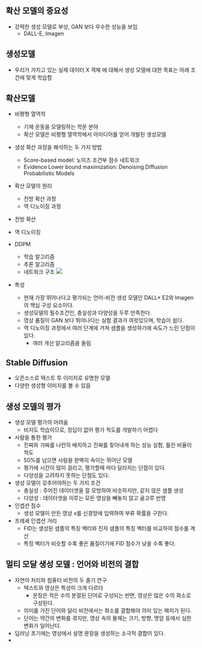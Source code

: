 ## 확산 모델의 중요성
- 강력한 생성 모델로 부상, GAN 보다 우수한 성능을 보임
	- DALL-E, Imagen
## 생성모델
- 우리가 가지고 있는 실제 데이터 X 객체 에 대해서 생성 모델에 대한 목표는 아래 조건에 맞게 학습함

## 확산모델
- 비평형 열역학
	- 기체 운동을 모델링하는 학문 분야
	- 확산 모델은 비평형 열역학에서 아이디어를 얻어 개발된 생성모델
- 생성 확산 과정을 해석하는 두 가지 방법
	- Score-based model: 노이즈 조건부 점수 네트워크 
	- Evidence Lower bound maximization: Denoising Diffusion Probabilistic Models
- 확산 모델의 원리
	- 전방 확산 과정
	- 역 디노이징 과정
- 전방 확산
- 역 디노이징
- DDPM
	- 학습 알고리즘
	- 추론 알고리즘
	- 네트워크 구조
![](https://i.imgur.com/PVn3iut.png)

- 특성
	- 현재 가장 뛰어나다고 평가되는 언어-비전 생성 모델인 DALL* E2와 Imagen의 핵심 구성 요소이다.
	- 생성모델의 필수조건인, 충실성과 다양성을 두루 만족한다.
	- 영상 품질이 GAN 보다 뛰어나다는 실험 결과가 여럿있으며, 학습이 쉽다.
	- 역 디노이징 과정에서 여러 단계에 거쳐 샘플을 생성하기에 속도가 느린 단점이 있다.
		- 여러 개선 알고리즘을 돌림

## Stable Diffusion
- 오픈소스로 텍스트 투 이미지로 유명한 모델
- 다양한 생성형 이미지를 볼 수 있음

## 생성 모델의 평가
- 생성 모델 평가의 어려움
	- 비지도 학습이므로, 정답이 없어 평가 척도를 개발하기 어렵다
- 사람을 통한 평가
	- 진짜와 가짜를 나란히 배치하고 진짜를 찾아내게 하는 성능 실험, 틀린 비율이 척도
	- 50%를 넘으면 사람을 완벽히 속이는 뛰어난 모델
	- 평가에 시간이 많이 걸리고, 평가할때 마다 달라지는 단점이 있다.
	- 다양성을 고려하지 못하는 단점도 있다.
- 생성 모델이 갖추어야하는 두 가지 조건
	- 충실성 : 주어진 데이터셋을 잘 모방하여 비슷하지만, 같지 않은 샘플 생성
	- 다양성 : 데이터셋을 이루는 모든 영상을 빼놓지 않고 골고루 반영
- 인셉션 점수
	- 생성 모델이 만든 영상 x를 신경망에 입력하여 부류 확률을 구한다.
- 프레셰 인셉션 거리
	- FID는 생성된 샘플의 특징 벡터와 진자 샘플의 특징 벡터를 비교하여 점수를 계산
	- 특징 벡터가 비슷할 수록 좋은 품질이기에 FID 점수가 낮을 수록 좋다.

## 멀티 모달 생성 모델 : 언어와 비전의 결합
- 자연어 처리와 컴퓨터 비전의 두 줄기 연구
	- 텍스트와 영상은 특성이 크게 다르다
		- 문장은 적은 수의 분절된 단어로 구성되는 반면, 영상은 많은 수의 화소로 구성된다.
	- 의미를 가진 단어와 달리 비전에서는 화소를 결합해야 의미 있는 패치가 된다.
	- 단어는 약간의 변화를 겪지만, 영상 속의 물체는 크기, 방향, 명암 등에서 심한 변화가 일어난다.
- 딥러닝 초기에는 영상에서 설명 문장을 생성하는 소극적 결합이 있다.
- 